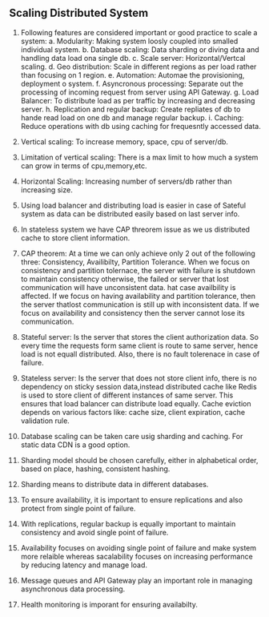 ## Scaling Distributed System

1. Following features are considered important or good practice to scale a system:
        a. Modularity: Making system loosly coupled into smalled individual system.
        b. Database scaling: Data sharding or diving data and handling data load ona single db.
        c. Scale server: Horizontal/Vertcal scaling.
        d. Geo distribution: Scale in different regions as per load rather than focusing on 1 region.
        e. Automation: Automae the provisioning, deployment o system.
        f. Asyncronous processing: Separate out the processing of incoming request from server using API Gateway.
        g. Load Balancer: To distribute load as per traffic by increasing and decreasing server.
        h. Replication and regular backup: Create repliates of db to hande read load on one db and manage regular backup.
        i. Caching: Reduce operations with db using caching for frequesntly accessed data.

2. Vertical scaling: To increase memory, space, cpu of server/db. 

3. Limitation of vertical scaling: There is a max limit to how much a system can grow in terms of cpu,memory,etc.

4. Horizontal Scaling: Increasing number of servers/db rather than increasing size.

5. Using load balancer and distributing load is easier in case of Sateful system as data can be distributed easily based on last server info.

6. In stateless system we have CAP threorem issue as we us distributed cache to store client information.

7. CAP theorem: At a time we can only achieve only 2 out of the following three: Consistency, Availibilty, Partition Tolerance. When we focus on consistency and partition tolernace, the server with failure is shutdown to maintain consistency otherwise, the failed or server that lost communication will have unconsistent data. hat case availbility is affected. If we focus on having availability and partition tolerance, then the server thatlost communication is still up with inconsistent data. If we focus on availability and consistency then the server cannot lose its communication.

8. Stateful server: Is the server that stores the client authorization data. So every time the requests form same client is route to same server, hence load is not equall distributed. Also, there is no fault tolerenace in case of failure.

9. Stateless server: Is the server that does not store client info, there is no dependency on sticky session data,instead distributed cache like Redis is used to store client of different instances of same server. This ensures that load balancer can distribute load equally.
    Cache eviction depends on various factors like: cache size, client expiration, cache validation rule.

10. Database scaling can be taken care usig sharding and caching. For static data CDN is a good option.

11. Sharding model should be chosen carefully, either in alphabetical order, based on place, hashing, consistent hashing.

12. Sharding means to distribute data in different databases.

13. To ensure availability, it is important to ensure replications and also protect from single point of failure.

14. With replications, regular backup is equally important to maintain consistency and avoid single point of failure.

15. Availability focuses on avoiding single point of failure and make system more relaible whereas sacalability focuses on increasing performance by reducing latency and manage load.

16. Message queues and API Gateway play an important role in managing asynchronous data processing. 

17. Health monitoring is imporant for ensuring availabilty.

